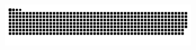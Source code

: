 <picture>
  <source media="(prefers-color-scheme: dark)" srcset="https://raw.githubusercontent.com/kluoyun/kluoyun/output/github-contribution-grid-snake-dark.svg">
  <source media="(prefers-color-scheme: light)" srcset="https://raw.githubusercontent.com/kluoyun/kluoyun/output/github-contribution-grid-snake.svg">
  <img alt="github contribution grid snake animation" src="https://raw.githubusercontent.com/kluoyun/kluoyun/output/github-contribution-grid-snake.svg">
</picture>
